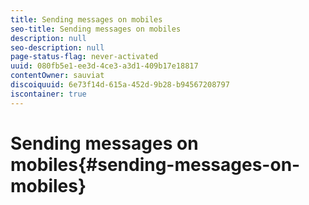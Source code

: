 ```yaml
---
title: Sending messages on mobiles
seo-title: Sending messages on mobiles
description: null
seo-description: null
page-status-flag: never-activated
uuid: 080fb5e1-ee3d-4ce3-a3d1-409b17e18817
contentOwner: sauviat
discoiquuid: 6e73f14d-615a-452d-9b28-b94567208797
iscontainer: true
---
```


# Sending messages on mobiles{#sending-messages-on-mobiles}

